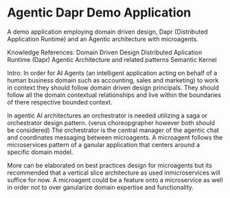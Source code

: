 # Agentic Dapr Demo Application
A demo application employing domain driven design, Dapr (Distributed Application Runtime) and an Agentic architecture with microagents.

Knowledge References:
Domain Driven Design
Distributed Aplication Runtime (Dapr)
Agentic Architecture and related patterns
Semantic Kernel


Intro:
In order for AI Agents (an intelligent application acting on behalf of a human business domain such as accounting, sales and marketing) to work in context they should follow domain driven design principals.
They should follow all the domain contextual relationships and live within the boundaries of there respective bounded context. 

In agentic AI architectures an orchestrator is needed utilizing a saga or orchestrator design pattern. (verus choreopgrapher however both should be considered)
The orchestrator is the central manager of the agentic chat and coordinates messaging between microagents. A microagent follows the microservices pattern of a ganular application that centers around a specific domain model.

More can be elaborated on best practices design for microagents but its recommended that a vertical slice architecture as used inmicroservices will suffice for now. A microagent could be a feature onto a microservice as well in order not to over ganularize domain expertise and functionality.
